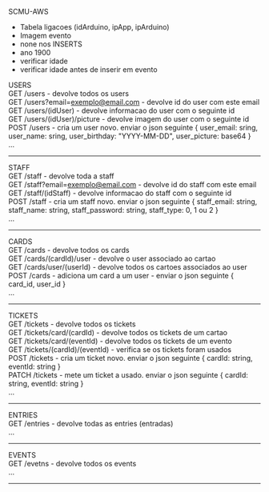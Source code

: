 SCMU-AWS
- Tabela ligacoes (idArduino, ipApp, ipArduino)
- Imagem evento
- none nos INSERTS
- ano 1900
- verificar idade
- verificar idade antes de inserir em evento

USERS\
GET  /users - devolve todos os users\
GET  /users?email=exemplo@email.com - devolve id do user com este email\
GET  /users/(idUser) - devolve informacao do user com o seguinte id\
GET  /users/(idUser)/picture - devolve imagem do user com o seguinte id\
POST /users - cria um user novo. enviar o json seguinte { user_email: sring, user_name: sring, user_birthday: "YYYY-MM-DD", user_picture: base64 }\
...

-------------------------------------------------

STAFF\
GET  /staff - devolve toda a staff\
GET  /staff?email=exemplo@email.com - devolve id do staff com este email\
GET  /staff/(idStaff) - devolve informacao do staff com o seguinte id\
POST /staff - cria um staff novo. enviar o json seguinte { staff_email: string, staff_name: string, staff_password: string, staff_type: 0, 1 ou 2 }\
...

-------------------------------------------------

CARDS\
GET  /cards - devolve todos os cards\
GET  /cards/(cardId)/user - devolve o user associado ao cartao\
GET  /cards/user/(userId) - devolve todos os cartoes associados ao user\
POST /cards - adiciona um card a um user - enviar o json seguinte { card_id, user_id }\
...

-------------------------------------------------

TICKETS\
GET /tickets - devolve todos os tickets\
GET /tickets/card/(cardId) - devolve todos os tickets de um cartao\
GET /tickets/card/(eventId) - devolve todos os tickets de um evento\
GET /tickets/(cardId)/(eventId) - verifica se os tickets foram usados\
POST /tickets - cria um ticket novo. enviar o json seguinte { cardId: string, eventId: string }\
PATCH /tickets - mete um ticket a usado. enviar o json seguinte { cardId: string, eventId: string }\
...

-------------------------------------------------

ENTRIES\
GET /entries - devolve todas as entries (entradas)\
...

-------------------------------------------------

EVENTS\
GET /evetns - devolve todos os events\
...

-------------------------------------------------
